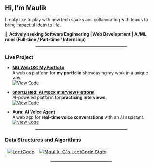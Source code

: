 ## Hi, I’m Maulik

I really like to play with new tech stacks and collaborating with teams to bring impactful ideas to life.  

💼 **Actively seeking Software Engineering | Web Development | AI/ML roles (Full-time / Part-time / Internship)**  

<hr style="width:60%; margin:auto; border:1px solid #ddd;" />

### Live Project  

- **[MG Web OS: My Portfolio](https://www.maulikgaur.me/)**  
   A web os platform for **my portfolio** showcasing my work in a unique way.  
   [![View Code](https://img.shields.io/badge/View_Code-black?style=for-the-badge&logo=github)](https://github.com/Maulik-G/portfolio-mg-web-os)
  
- **[ShortListed: AI Mock Interview Platform](https://ai-mock-interview-shortlisted.vercel.app/)**  
   AI-powered platform for **practicing interviews**.  
   [![View Code](https://img.shields.io/badge/View_Code-black?style=for-the-badge&logo=github)](https://github.com/Maulik-G/ai-mock-interview-shortlisted)  
  
- **[Aura: AI Voice Agent](https://maulik-g.github.io/ai-voice-agent/)**  
   A web app for **real-time voice conversations** with an AI assistant.  
   [![View Code](https://img.shields.io/badge/View_Code-black?style=for-the-badge&logo=github)](https://github.com/Maulik-G/ai-voice-agent)  

<hr style="width:60%; margin:auto; border:1px solid #ddd;" />

### Data Structures and Algorithms 

<div align="center">
  <table>
    <tr>
      <td>
        <a href="https://leetcode.com/Maulik-G/">
          <img src="https://img.shields.io/badge/LeetCode-FFA116?style=for-the-badge&logo=LeetCode&logoColor=black" alt="LeetCode">
        </a>
      </td>
      <td>
        <a href="https://leetcode.com/Maulik-G/">
          <img src="https://leetcode-stats.vercel.app/api?username=Maulik-G" alt="Maulik-G's LeetCode Stats">
        </a>
      </td>
    </tr>
  </table>
</div>

<hr style="width:40%; margin:auto; border:1px solid #eee;" />
